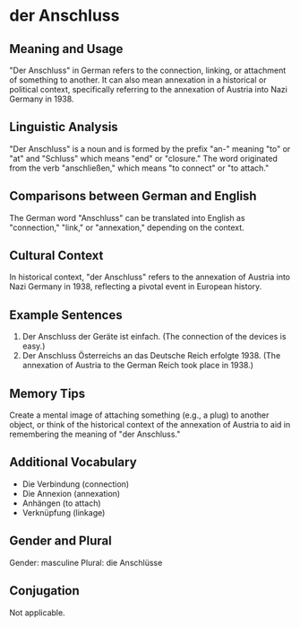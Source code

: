 # der Anschluss
## Meaning and Usage
"Der Anschluss" in German refers to the connection, linking, or attachment of something to another. It can also mean annexation in a historical or political context, specifically referring to the annexation of Austria into Nazi Germany in 1938. 

## Linguistic Analysis
"Der Anschluss" is a noun and is formed by the prefix "an-" meaning "to" or "at" and "Schluss" which means "end" or "closure." The word originated from the verb "anschließen," which means "to connect" or "to attach."

## Comparisons between German and English
The German word "Anschluss" can be translated into English as "connection," "link," or "annexation," depending on the context.

## Cultural Context
In historical context, "der Anschluss" refers to the annexation of Austria into Nazi Germany in 1938, reflecting a pivotal event in European history.

## Example Sentences
1. Der Anschluss der Geräte ist einfach. (The connection of the devices is easy.)
2. Der Anschluss Österreichs an das Deutsche Reich erfolgte 1938. (The annexation of Austria to the German Reich took place in 1938.)

## Memory Tips
Create a mental image of attaching something (e.g., a plug) to another object, or think of the historical context of the annexation of Austria to aid in remembering the meaning of "der Anschluss."

## Additional Vocabulary
- Die Verbindung (connection)
- Die Annexion (annexation)
- Anhängen (to attach)
- Verknüpfung (linkage)

## Gender and Plural
Gender: masculine
Plural: die Anschlüsse

## Conjugation
Not applicable.